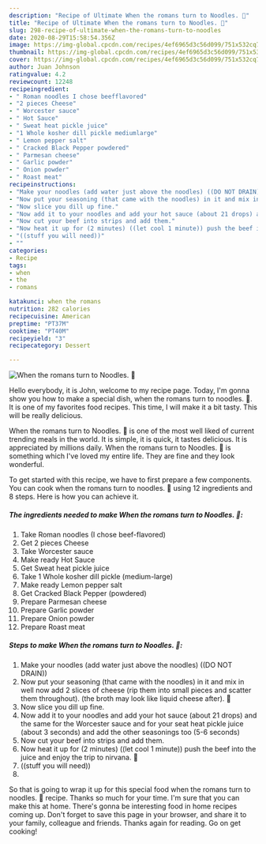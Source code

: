 ```yaml
---
description: "Recipe of Ultimate When the romans turn to Noodles. 🙂"
title: "Recipe of Ultimate When the romans turn to Noodles. 🙂"
slug: 298-recipe-of-ultimate-when-the-romans-turn-to-noodles
date: 2020-08-29T15:58:54.356Z
image: https://img-global.cpcdn.com/recipes/4ef6965d3c56d099/751x532cq70/when-the-romans-turn-to-noodles-🙂-recipe-main-photo.jpg
thumbnail: https://img-global.cpcdn.com/recipes/4ef6965d3c56d099/751x532cq70/when-the-romans-turn-to-noodles-🙂-recipe-main-photo.jpg
cover: https://img-global.cpcdn.com/recipes/4ef6965d3c56d099/751x532cq70/when-the-romans-turn-to-noodles-🙂-recipe-main-photo.jpg
author: Juan Johnson
ratingvalue: 4.2
reviewcount: 12248
recipeingredient:
- " Roman noodles I chose beefflavored"
- "2 pieces Cheese"
- " Worcester sauce"
- " Hot Sauce"
- " Sweat heat pickle juice"
- "1 Whole kosher dill pickle mediumlarge"
- " Lemon pepper salt"
- " Cracked Black Pepper powdered"
- " Parmesan cheese"
- " Garlic powder"
- " Onion powder"
- " Roast meat"
recipeinstructions:
- "Make your noodles (add water just above the noodles) ((DO NOT DRAIN))"
- "Now put your seasoning (that came with the noodles) in it and mix in well now add 2 slices of cheese (rip them into small pieces and scatter them throughout). (the broth may look like liquid cheese after). 🙂"
- "Now slice you dill up fine."
- "Now add it to your noodles and add your hot sauce (about 21 drops) and the same for the Worcester sauce and for your seat heat pickle juice (about 3 seconds) and add the other seasonings too (5-6 seconds)"
- "Now cut your beef into strips and add them."
- "Now heat it up for (2 minutes) ((let cool 1 minute)) push the beef into the juice and enjoy the trip to nirvana. 🙂"
- "((stuff you will need))"
- ""
categories:
- Recipe
tags:
- when
- the
- romans

katakunci: when the romans 
nutrition: 282 calories
recipecuisine: American
preptime: "PT37M"
cooktime: "PT40M"
recipeyield: "3"
recipecategory: Dessert

---
```



![When the romans turn to Noodles. 🙂](https://img-global.cpcdn.com/recipes/4ef6965d3c56d099/751x532cq70/when-the-romans-turn-to-noodles-🙂-recipe-main-photo.jpg)

Hello everybody, it is John, welcome to my recipe page. Today, I'm gonna show you how to make a special dish, when the romans turn to noodles. 🙂. It is one of my favorites food recipes. This time, I will make it a bit tasty. This will be really delicious.

When the romans turn to Noodles. 🙂 is one of the most well liked of current trending meals in the world. It is simple, it is quick, it tastes delicious. It is appreciated by millions daily. When the romans turn to Noodles. 🙂 is something which I've loved my entire life. They are fine and they look wonderful.




To get started with this recipe, we have to first prepare a few components. You can cook when the romans turn to noodles. 🙂 using 12 ingredients and 8 steps. Here is how you can achieve it.

<!--inarticleads1-->

##### The ingredients needed to make When the romans turn to Noodles. 🙂:

1. Take  Roman noodles (I chose beef-flavored)
1. Get 2 pieces Cheese
1. Take  Worcester sauce
1. Make ready  Hot Sauce
1. Get  Sweat heat pickle juice
1. Take 1 Whole kosher dill pickle (medium-large)
1. Make ready  Lemon pepper salt
1. Get  Cracked Black Pepper (powdered)
1. Prepare  Parmesan cheese
1. Prepare  Garlic powder
1. Prepare  Onion powder
1. Prepare  Roast meat




<!--inarticleads2-->

##### Steps to make When the romans turn to Noodles. 🙂:

1. Make your noodles (add water just above the noodles) ((DO NOT DRAIN))
1. Now put your seasoning (that came with the noodles) in it and mix in well now add 2 slices of cheese (rip them into small pieces and scatter them throughout). (the broth may look like liquid cheese after). 🙂
1. Now slice you dill up fine.
1. Now add it to your noodles and add your hot sauce (about 21 drops) and the same for the Worcester sauce and for your seat heat pickle juice (about 3 seconds) and add the other seasonings too (5-6 seconds)
1. Now cut your beef into strips and add them.
1. Now heat it up for (2 minutes) ((let cool 1 minute)) push the beef into the juice and enjoy the trip to nirvana. 🙂
1. ((stuff you will need))
1. 




So that is going to wrap it up for this special food when the romans turn to noodles. 🙂 recipe. Thanks so much for your time. I'm sure that you can make this at home. There's gonna be interesting food in home recipes coming up. Don't forget to save this page in your browser, and share it to your family, colleague and friends. Thanks again for reading. Go on get cooking!
